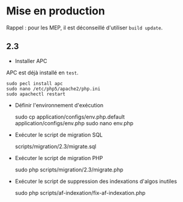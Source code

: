 # Mise en production

Rappel : pour les MEP, il est déconseillé d'utiliser `build update`.

## 2.3

- Installer APC

APC est déjà installé en `test`.

    sudo pecl install apc
    sudo nano /etc/php5/apache2/php.ini
    sudo apachectl restart

- Définir l'environnement d'exécution

    sudo cp application/configs/env.php.default application/configs/env.php
    sudo nano env.php

- Exécuter le script de migration SQL

    scripts/migration/2.3/migrate.sql

- Exécuter le script de migration PHP

    sudo php scripts/migration/2.3/migrate.php

- Exécuter le script de suppression des indexations d'algos inutiles

    sudo php scripts/af-indexation/fix-af-indexation.php
